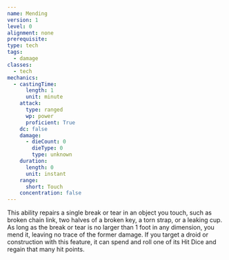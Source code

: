 ```yaml
---
name: Mending
version: 1
level: 0
alignment: none
prerequisite: 
type: tech
tags:
  - damage
classes:
  - tech
mechanics:
  - castingTime:
      length: 1
      unit: minute
    attack:
      type: ranged
      wp: power
      proficient: True
    dc: false
    damage:
      - dieCount: 0
        dieType: 0
        type: unknown
    duration:
      length: 0
      unit: instant
    range:
      short: Touch
    concentration: false
---
```

This ability repairs a single break or tear in an object you touch, such as broken chain link, two halves of a broken key, a torn strap, or a leaking cup. As long as the break or tear is no larger than 1 foot in any dimension, you mend it, leaving no trace of the former damage. If you target a droid or construction with this feature, it can spend and roll one of its Hit Dice and regain that many hit points.
    
